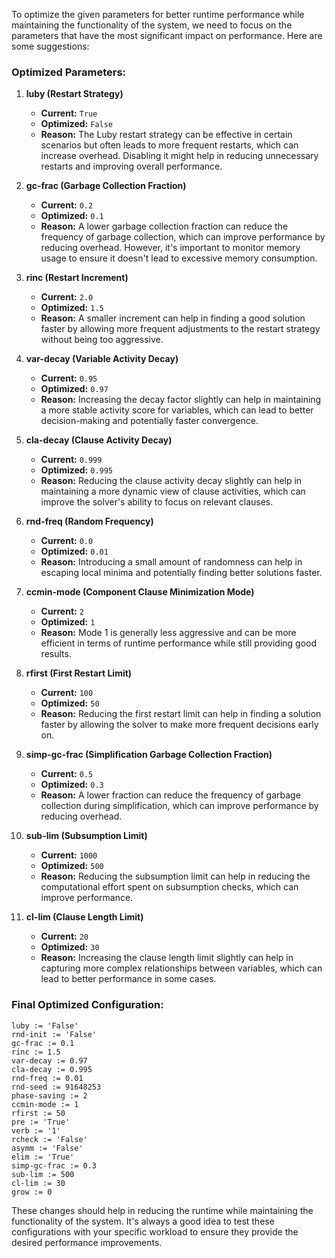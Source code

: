 To optimize the given parameters for better runtime performance while maintaining the functionality of the system, we need to focus on the parameters that have the most significant impact on performance. Here are some suggestions:

### Optimized Parameters:

1. **luby (Restart Strategy)**
   - **Current:** `True`
   - **Optimized:** `False`
   - **Reason:** The Luby restart strategy can be effective in certain scenarios but often leads to more frequent restarts, which can increase overhead. Disabling it might help in reducing unnecessary restarts and improving overall performance.

2. **gc-frac (Garbage Collection Fraction)**
   - **Current:** `0.2`
   - **Optimized:** `0.1`
   - **Reason:** A lower garbage collection fraction can reduce the frequency of garbage collection, which can improve performance by reducing overhead. However, it's important to monitor memory usage to ensure it doesn't lead to excessive memory consumption.

3. **rinc (Restart Increment)**
   - **Current:** `2.0`
   - **Optimized:** `1.5`
   - **Reason:** A smaller increment can help in finding a good solution faster by allowing more frequent adjustments to the restart strategy without being too aggressive.

4. **var-decay (Variable Activity Decay)**
   - **Current:** `0.95`
   - **Optimized:** `0.97`
   - **Reason:** Increasing the decay factor slightly can help in maintaining a more stable activity score for variables, which can lead to better decision-making and potentially faster convergence.

5. **cla-decay (Clause Activity Decay)**
   - **Current:** `0.999`
   - **Optimized:** `0.995`
   - **Reason:** Reducing the clause activity decay slightly can help in maintaining a more dynamic view of clause activities, which can improve the solver's ability to focus on relevant clauses.

6. **rnd-freq (Random Frequency)**
   - **Current:** `0.0`
   - **Optimized:** `0.01`
   - **Reason:** Introducing a small amount of randomness can help in escaping local minima and potentially finding better solutions faster.

7. **ccmin-mode (Component Clause Minimization Mode)**
   - **Current:** `2`
   - **Optimized:** `1`
   - **Reason:** Mode 1 is generally less aggressive and can be more efficient in terms of runtime performance while still providing good results.

8. **rfirst (First Restart Limit)**
   - **Current:** `100`
   - **Optimized:** `50`
   - **Reason:** Reducing the first restart limit can help in finding a solution faster by allowing the solver to make more frequent decisions early on.

9. **simp-gc-frac (Simplification Garbage Collection Fraction)**
   - **Current:** `0.5`
   - **Optimized:** `0.3`
   - **Reason:** A lower fraction can reduce the frequency of garbage collection during simplification, which can improve performance by reducing overhead.

10. **sub-lim (Subsumption Limit)**
    - **Current:** `1000`
    - **Optimized:** `500`
    - **Reason:** Reducing the subsumption limit can help in reducing the computational effort spent on subsumption checks, which can improve performance.

11. **cl-lim (Clause Length Limit)**
    - **Current:** `20`
    - **Optimized:** `30`
    - **Reason:** Increasing the clause length limit slightly can help in capturing more complex relationships between variables, which can lead to better performance in some cases.

### Final Optimized Configuration:
```plaintext
luby := 'False'
rnd-init := 'False'
gc-frac := 0.1
rinc := 1.5
var-decay := 0.97
cla-decay := 0.995
rnd-freq := 0.01
rnd-seed := 91648253
phase-saving := 2
ccmin-mode := 1
rfirst := 50
pre := 'True'
verb := '1'
rcheck := 'False'
asymm := 'False'
elim := 'True'
simp-gc-frac := 0.3
sub-lim := 500
cl-lim := 30
grow := 0
```

These changes should help in reducing the runtime while maintaining the functionality of the system. It's always a good idea to test these configurations with your specific workload to ensure they provide the desired performance improvements.